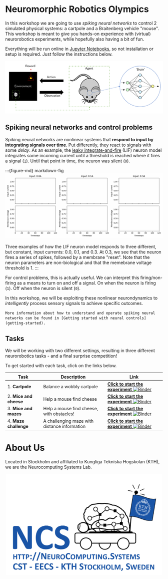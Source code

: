# Neuromorphic Robotics Olympics

In this workshop we are going to use *spiking neural networks* to control 2 simulated physical systems:
a cartpole and a Braitenberg vehicle "mouse".
This workshop is meant to give you hands-on experience with (virtual) neurorobotics experiments, while hopefully also having a bit of fun.

Everything will be run online in [Jupyter Notebooks](https://jupyter.org/), so not installation or setup is required.
Just follow the instructions below.

<p align="center">
<img src="https://github.com/ncskth/norse-rl/raw/master/book/images/EnvAgentBrain.png"/>
</p>

## Spiking neural networks and control problems

Spiking neural networks are nonlinear systems that **respond to input by integrating signals over time**. 
Put differently, they react to signals with some *delay*.
As an example, the [leaky integrate-and-fire](https://neuronaldynamics.epfl.ch/online/Ch1.S3.html) (LIF) neuron model integrates some incoming current until a threshold is reached where it fires a signal (`1`). Until that point in time, the neuron was silent (`0`).

:::{figure-md} markdown-fig
<img src="images/spikes.gif" alt="no-current" class="bg-primary mb-1" >

Three examples of how the LIF neuron model responds to three different, but constant, input currents: 0.0, 0.1, and 0.3. At 0.3, we see that the neuron fires a series of spikes, followed by a membrane "reset".
Note that the neuron parameters are non-biological and that the memebrane voltage threshold is 1.
:::

For control problems, this is actually useful. 
We can interpret this firing/non-firing as a means to turn on and off a signal. On when the neuron is firing (`1`). Off when the neuron is silent (`0`).

In this workshop, we will be exploiting these nonlinear neurondynamics to *intelligently* process sensory signals to achieve specific outcomes.

```{note}
More information about how to understand and operate spiking neural networks can be found in [Getting started with neural controls](getting-started).
```


## Tasks

We will be working with two different settings, resulting in three different neurorobotics tasks - and a final surprise competition!

To get started with each task, click on the links below.


|     Task      |    Description     |      Link      |
| ------------- | ------------------ | -------------- | 
| 1. **Cartpole**      |  Balance a wobbly cartpole | [**Click to start the experiment** ![Binder](https://mybinder.org/badge_logo.svg)](https://mybinder.org/v2/gh/ncskth/norse-rl/HEAD?filepath=book%2Fenv_cartpole.ipynb) |
| 2. **Mice and cheese** |  Help a mouse find cheese | [**Click to start the experiment** ![Binder](https://mybinder.org/badge_logo.svg)](https://mybinder.org/v2/gh/ncskth/norse-rl/HEAD?filepath=book%2Fenv_grid.ipynb) |
| 3. **Mice and mazes** |  Help a mouse find cheese, with obstacles! | [**Click to start the experiment** ![Binder](https://mybinder.org/badge_logo.svg)](https://mybinder.org/v2/gh/ncskth/norse-rl/HEAD?filepath=book%2Fenv_maze.ipynb) |
| 4. **Maze challenge** |  A challenging maze with distance information | [**Click to start the experiment** ![Binder](https://mybinder.org/badge_logo.svg)](https://mybinder.org/v2/gh/ncskth/norse-rl/HEAD?filepath=book%2Fenv_maze_dist.ipynb) |

# About Us

Located in Stockholm and affiliated to Kungliga Tekniska Hogskolan (KTH), we are the Neurocomputing Systems Lab.

<p align="center">
<img src="https://github.com/ncskth/norse-rl/raw/master/book/images/ncs.png" width="500px"/>
</p>

